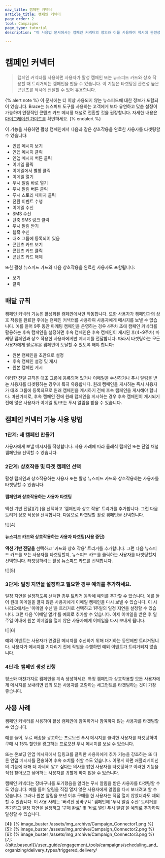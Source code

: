 ```yaml
---
nav_title: 캠페인 커넥터
article_title: 캠페인 커넥터
page_order: 2
tool: Campaigns
page_type: tutorial
description: "이 사용법 문서에서는 캠페인 커넥터의 정의와 이를 사용하여 적시에 관련성 높은 타겟팅 콘텐츠를 전달하는 방법에 대해 설명합니다."

---
```

# 캠페인 커넥터

> 캠페인 커넥터를 사용하면 사용자가 활성 캠페인 또는 뉴스피드 카드와 상호 작용할 때 트리거되는 캠페인을 만들 수 있습니다. 이 기능은 타겟팅된 관련성 높은 콘텐츠를 적시에 전달할 수 있어 유용합니다. 

{% alert note %}
이 문서에는 더 이상 사용되지 않는 뉴스피드에 대한 정보가 포함되어 있습니다. Braze는 뉴스피드 도구를 사용하는 고객에게 보다 유연하고 맞춤 설정이 가능하며 안정적인 콘텐츠 카드 메시징 채널로 전환할 것을 권장합니다. 자세한 내용은 [마이그레이션 가이드를]({{site.baseurl}}/user_guide/message_building_by_channel/content_cards/migrating_from_news_feed/) 확인하세요.
{% endalert %}

이 기능을 사용하면 활성 캠페인에서 다음과 같은 상호작용을 완료한 사용자를 타겟팅할 수 있습니다:

- 인앱 메시지 보기
- 인앱 메시지 클릭
- 인앱 메시지 버튼 클릭
- 이메일 클릭
- 이메일에서 별칭 클릭
- 이메일 열기
- 푸시 알림 바로 열기
- 푸시 알림 버튼 클릭
- 푸시 스토리 페이지 클릭
- 전환 이벤트 수행
- 이메일 수신
- SMS 수신
- 단축 SMS 링크 클릭
- 푸시 알림 받기
- 웹훅 수신
- 대조 그룹에 등록되어 있음
- 콘텐츠 카드 보기
- 콘텐츠 카드 클릭
- 콘텐츠 카드 해제

또한 활성 뉴스피드 카드와 다음 상호작용을 완료한 사용자도 포함됩니다:

- 보기
- 클릭

## 배달 규칙

캠페인 커넥터 기능은 활성화된 캠페인에서만 작동합니다. 또한 사용자가 캠페인과의 상호 작용을 완료한 후에는 캠페인 커넥터를 사용하여 사용자에게 메시지를 보낼 수 없습니다. 예를 들어 9주 동안 마케팅 캠페인을 운영하는 경우 4주차 초에 캠페인 커넥터를 활용하는 후속 캠페인을 설정하면 후속 캠페인은 후속 캠페인이 게시된 후(4~9주차) 마케팅 캠페인과 상호 작용한 사용자에게만 메시지를 전달합니다. 따라서 타겟팅하는 모든 사용자에게 팔로우온 캠페인이 도달할 수 있도록 해야 합니다:

- 원본 캠페인을 초안으로 설정
- 후속 캠페인 설정 및 게시
- 원본 캠페인 게시

이러한 전달 규칙은 대조 그룹에 등록되어 있거나 이메일을 수신하거나 푸시 알림을 받는 사용자를 타겟팅하는 경우에 특히 유용합니다. 원래 캠페인을 게시하는 즉시 사용자가 대조 그룹에 등록되므로 원래 캠페인을 게시하기 전에 후속 캠페인을 게시해야 합니다. 마찬가지로, 후속 캠페인 전에 원래 캠페인을 게시하는 경우 후속 캠페인이 게시되기 전에 많은 사용자가 이메일 및/또는 푸시 알림을 받을 수 있습니다.

## 캠페인 커넥터 기능 사용 방법

### 1단계: 새 캠페인 만들기

사용자에게 보낼 메시지를 작성합니다. 사용 사례에 따라 클래식 캠페인 또는 단일 채널 캠페인을 선택할 수 있습니다.

### 2단계: 상호작용 및 타겟 캠페인 선택

활성 캠페인과 상호작용하는 사용자 또는 활성 뉴스피드 카드와 상호작용하는 사용자를 타겟팅할 수 있습니다.

#### 캠페인과 상호작용하는 사용자 타겟팅

액션 기반 전달][7] ]을 선택하고 '캠페인과 상호 작용' 트리거를 추가합니다. 그런 다음 트리거 상호 작용을 선택합니다. 다음으로 타겟팅할 활성 캠페인을 선택합니다.

![][4]

#### 뉴스피드 카드와 상호작용하는 사용자 타겟팅(사용 중단)

**액션 기반 전달을** 선택하고 '카드와 상호 작용' 트리거를 추가합니다. 그런 다음 뉴스피드 카드를 보는 사용자를 타겟팅할지, 뉴스피드 카드를 클릭하는 사용자를 타겟팅할지 선택합니다. 타겟팅하려는 활성 뉴스피드 카드를 선택합니다.

![][5]

### 3단계: 일정 지연을 설정하고 필요한 경우 예외를 추가하세요.

일정 지연을 설정하도록 선택한 경우 트리거 동작에 예외를 추가할 수 있습니다. 예를 들어 원래 이메일을 열지 않은 사용자에게 이메일 캠페인을 다시 보낼 수 있습니다.  이 시나리오에서는 '이메일 수신'을 트리거로 선택하고 1주일의 일정 지연을 설정할 수 있습니다. 그런 다음 '이메일 열기'를 예외로 추가할 수 있습니다. 이제 이메일을 받은 후 일주일 이내에 원본 이메일을 열지 않은 사용자에게 이메일을 다시 보내게 됩니다.

![][6]

예외 이벤트는 사용자가 연결된 메시지를 수신하기 위해 대기하는 동안에만 트리거됩니다. 사용자가 메시지를 기다리기 전에 작업을 수행하면 예외 이벤트가 트리거되지 않습니다.

### 4단계: 캠페인 생성 진행

평소와 마찬가지로 캠페인을 계속 생성하세요. 특정 캠페인과 상호작용할 모든 사용자에게 메시지를 보내려면 앱의 모든 사용자를 포함하는 세그먼트를 타겟팅하는 것이 가장 좋습니다.

## 사용 사례

캠페인 커넥터를 사용하여 활성 캠페인에 참여하거나 참여하지 않는 사용자를 타겟팅할 수 있습니다.

예를 들어, 무료 배송을 광고하는 프로모션 푸시 메시지를 클릭한 사용자를 타겟팅하여 구매 시 15% 할인을 광고하는 프로모션 푸시 메시지를 보낼 수 있습니다.

또는 온보딩 인앱 메시지에서 딥링크를 클릭한 사용자에게 추가 기능을 강조하는 또 다른 인앱 메시지를 전송하여 후속 조치를 취할 수도 있습니다.  이렇게 하면 애플리케이션의 기능에 대해 더 자세히 알고 싶다는 의사를 밝힌 사용자를 타겟팅하고 이러한 기능을 직접 찾아보고 싶어하는 사용자를 귀찮게 하지 않을 수 있습니다.

캠페인 커넥터는 장바구니를 포기했음을 알리는 푸시 알림을 받은 사용자를 타겟팅할 수도 있습니다. 예를 들어 알림을 직접 열지 않은 사용자에게 알림을 다시 보내려고 할 수 있습니다. 그러나 원본 알림을 보낸 이후 구매를 한 사용자는 직접 열지 않았더라도 제외할 수 있습니다. 이 사용 사례는 '버려진 장바구니' 캠페인에 '푸시 알림 수신' 트리거를 추가하고 일정 지연을 설정하고 '구매 완료' 및 '바로 열린 푸시 알림'을 예외로 추가하여 달성할 수 있습니다.

[4]: {% image_buster /assets/img_archive/Campaign_Connector1.png %}
[5]: {% image_buster /assets/img_archive/Campaign_Connector2.png %}
[6]: {% image_buster /assets/img_archive/Campaign_Connector3.png %}
[7]: {{site.baseurl}}/user_guide/engagement_tools/campaigns/scheduling_and_organizing/delivery_types/triggered_delivery/
